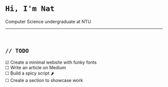 # `Hi, I'm Nat`
Computer Science undergraduate at NTU

---

<br>

## `// TODO`

☑ Create a minimal website with funky fonts  
☐ Write an article on Medium  
☐ Build a spicy script 🌶️  
☐ Create a section to showcase work

<br>